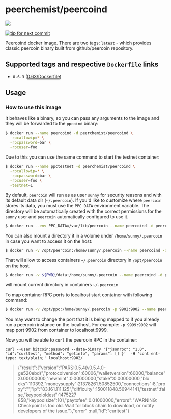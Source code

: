 # peerchemist/peercoind

[![](https://images.microbadger.com/badges/image/peerchemist/peercoind.svg)](https://microbadger.com/images/peerchemist/peercoind "Size/Layers")

[![tip for next commit](https://peer4commit.com/projects/189.svg)](https://peer4commit.com/projects/189)

Peercoind docker image. There are two tags: `latest` - which provides classic peercoin binary built from github/peercoin repository.

## Supported tags and respective `Dockerfile` links
- `0.6.3` ([0.63/Dockerfile](https://github.com/peerchemist/docker-peercoind/blob/master/0.6.3/Dockerfile))

## Usage
### How to use this image

It behaves like a binary, so you can pass any arguments to the image and they will be forwarded to the `ppcoind` binary:

```sh
$ docker run --name peercoind -d peerchemist/peercoind \
  -rpcallowip=* \
  -rpcpassword=bar \
  -rpcuser=foo
```

Due to this you can use the same command to start the testnet container:

```sh
$ docker run --name ppctestnet -d peerchemist/peercoind \
  -rpcallowip=* \
  -rpcpassword=bar \
  -rpcuser=foo \
  -testnet=1
```

By default, `peercoin` will run as as user `sunny` for security reasons and with its default data dir (`~/.peercoin`). If you'd like to customize where `peercoin` stores its data, you must use the `PPC_DATA` environment variable. The directory will be automatically created with the correct permissions for the `sunny` user and `peercoin` automatically configured to use it.

```sh
$ docker run --env PPC_DATA=/var/lib/peercoin --name peercoind -d peerchemist/peercoind
```

You can also mount a directory it in a volume under `/home/sunny/.peercoin` in case you want to access it on the host:

```sh
$ docker run -v /opt/peercoin:/home/sunny/.peercoin --name peercoind -d peerchemist/peercoind
```
That will allow to access containers `~/.peercoin` directory in `/opt/peercoin` on the host.


```sh
$ docker run -v ${PWD}/data:/home/sunny/.peercoin --name peercoind -d peerchemist/peercoind
```
will mount current directory in containers `~/.peercoin`

To map container RPC ports to localhost start container with following command:

```sh
$ docker run -v /opt/ppc:/home/sunny/.peercoin -p 9902:9902 --name peercoind -d peerchemist/peercoind -rpcallowip=*
```
You may want to change the port that it is being mapped to if you already run a peercoin instance on the localhost.
For example: `-p 9999:9902` will map port 9902 from container to localhost:9999.

Now you will be able to `curl` the peercoin RPC in the container:

`curl --user bitcoin:password --data-binary '{"jsonrpc": "1.0", "id":"curltest", "method": "getinfo", "params": [] }'  -H 'cont
ent-type: text/plain;' localhost:9902/`

> {"result":{"version":"PARS:0.5.4(v0.5.4.0-ge520ebd)","protocolversion":60006,"walletversion":60000,"balance":0.00000000,"newmint":0.00000000,"stake":0.00000000,"blo
cks":110392,"moneysupply":21378261.50852500,"connections":8,"proxy":"","ip":"83.161.111.125","difficulty":150011848.56944141,"testnet":false,"keypoololdest":1475227
858,"keypoolsize":101,"paytxfee":0.01000000,"errors":"WARNING: Checkpoint is too old. Wait for block chain to download, or notify developers of the issue."},"error"
:null,"id":"curltest"}
